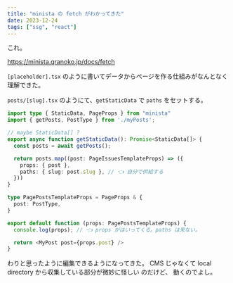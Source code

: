 ```yaml
---
title: "minista の fetch がわかってきた"
date: 2023-12-24
tags: ["ssg", "react"]
---
```


これ。

https://minista.qranoko.jp/docs/fetch

`[placeholder].tsx` のように書いてデータからページを作る仕組みがなんとなく理解できた。

`posts/[slug].tsx` のようにて、`getStaticData` で `paths` をセットする。


```ts
import type { StaticData, PageProps } from "minista"
import { getPosts, PostType } from './myPosts';

// maybe StaticData[] ?
export async function getStaticData(): Promise<StaticData[]> {
  const posts = await getPosts();

  return posts.map((post: PageIssuesTemplateProps) => ({
    props: { post },
    paths: { slug: post.slug }, // 👈 自分で供給する
  }))
}

type PagePostsTemplateProps = PageProps & {
  post: PostType,
}

export default function (props: PagePostsTemplateProps) {
  console.log(props); // 👈 props がはいってくる。paths は来ない。

  return <MyPost post={props.post} />
}
```

わりと思ったように編集できるようになってきた。
CMS じゃなくて local directory から収集している部分が微妙に怪しい のだけど、
動くのでよし。

